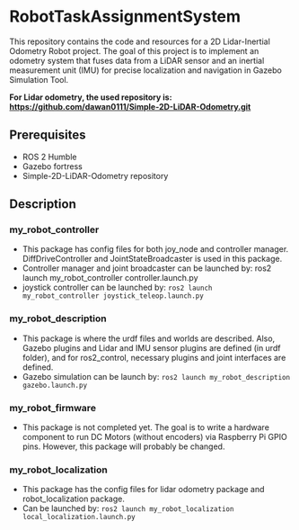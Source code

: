 # RobotTaskAssignmentSystem

This repository contains the code and resources for a 2D Lidar-Inertial Odometry Robot project. The goal of this project is to implement an odometry system that fuses data from a LiDAR sensor and an inertial measurement unit (IMU) for precise localization and navigation in Gazebo Simulation Tool. 

__For Lidar odometry, the used repository is: https://github.com/dawan0111/Simple-2D-LiDAR-Odometry.git__

## Prerequisites
- ROS 2 Humble
- Gazebo fortress
- Simple-2D-LiDAR-Odometry repository

## Description

### __my_robot_controller__ 
- This package has config files for both joy_node and controller manager. DiffDriveController and JointStateBroadcaster is used in this package. 
- Controller manager and joint broadcaster can be launched by: ros2 launch my_robot_controller controller.launch.py
- joystick controller can be launched by: `ros2 launch my_robot_controller joystick_teleop.launch.py`

### __my_robot_description__ 
- This package is where the urdf files and worlds are described. Also, Gazebo plugins and Lidar and IMU sensor plugins are defined (in urdf folder), and for ros2_control, necessary plugins and joint interfaces are defined.  
- Gazebo simulation can be launch by: `ros2 launch my_robot_description gazebo.launch.py`

### __my_robot_firmware__ 
- This package is not completed yet. The goal is to write a hardware component to run DC Motors (without encoders) via Raspberry Pi GPIO pins. However, this package will probably be changed.

### __my_robot_localization__ 
- This package has the config files for lidar odometry package and robot_localization package. 
- Can be launched by: `ros2 launch my_robot_localization local_localization.launch.py`
